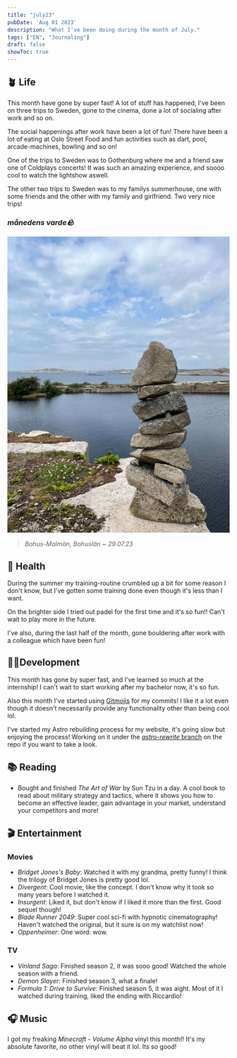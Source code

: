 ```yaml
---
title: "july23"
pubDate: 'Aug 01 2023'
description: "What I've been doing during the month of July."
tags: ["EN", "Journaling"]
draft: false
showToc: true
---
```


## 🪴 Life

This month have gone by super fast! A lot of stuff has happened, I've been on three trips to Sweden, gone to the cinema, done a lot of socialing after work and so on.

The social happenings after work have been a lot of fun! There have been a lot of eating at Oslo Street Food and fun activities such as dart, pool, arcade-machines, bowling and so on!

One of the trips to Sweden was to Gothenburg where me and a friend saw one of Coldplays concerts! It was such an amazing experience, and soooo cool to watch the lightshow aswell.

The other two trips to Sweden was to my familys summerhouse, one with some friends and the other with my family and girlfriend. Two very nice trips! 

### *månedens varde🪨*

![varde290723](/src/static/img/varder/varde290723.jpg)

> *Bohus-Malmön, Bohuslän ~ 29.07.23*

## 💪 Health

During the summer my training-routine crumbled up a bit for some reason I don't know, but I've gotten some training done even though it's less than I want.

On the brighter side I tried out padel for the first time and it's so fun!! Can't wait to play more in the future.

I've also, during the last half of the month, gone bouldering after work with a colleague which have been fun!

## 👨‍💻Development

This month has gone by super fast, and I've learned so much at the internship! I can't wait to start working after my bachelor now, it's so fun.

Also this month I've started using [Gitmojis](https://gitmoji.dev/) for my commits! I like it a lot even though it doesn't necessarily provide any functionality other than being cool lol.

I've started my Astro rebuilding process for my website, it's going slow but enjoying the process! Working on it under the [*astro-rewrite* branch](https://github.com/SindreKjelsrud/sindrekjelsrud.github.io/tree/astro-rewrite) on the repo if you want to take a look.

## 📚 Reading

- Bought and finished *The Art of War* by Sun Tzu in a day. A cool book to read about military strategy and tactics, where it shows you how to become an effective leader, gain advantage in your market, understand your competitors and more!

## 🎬 Entertainment

### Movies

- *Bridget Jones's Baby*: Watched it with my grandma, pretty funny! I think the trilogy of Bridget Jones is pretty good lol.
- *Divergent*: Cool movie, like the concept. I don't know why it took so many years before I watched it.
- *Insurgent*: Liked it, but don't know if I liked it more than the first. Good sequel though!
- *Blade Runner 2049*: Super cool sci-fi with hypnotic cinematography! Haven't watched the original, but it sure is on my watchlist now!
- *Oppenheimer*: One word: wow.

### TV

- *Vinland Saga*: Finished season 2, it was sooo good! Watched the whole season with a friend.
- *Demon Slayer*: Finished season 3, what a finale! 
- *Formula 1: Drive to Survive*: Finished season 5, it was aight. Most of it I watched during training, liked the ending with Riccardio!

## 🎧 Music

I got my freaking *Minecraft - Volume Alpha* vinyl this month!! It's my absolute favorite, no other vinyl will beat it lol. Its so good!